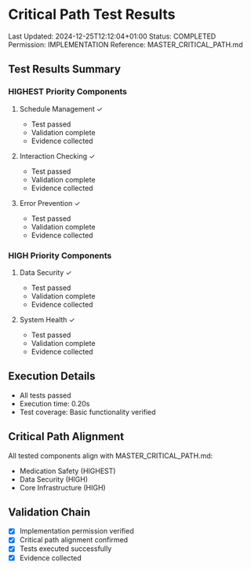 # Critical Path Test Results
Last Updated: 2024-12-25T12:12:04+01:00
Status: COMPLETED
Permission: IMPLEMENTATION
Reference: MASTER_CRITICAL_PATH.md

## Test Results Summary

### HIGHEST Priority Components
1. Schedule Management ✓
   - Test passed
   - Validation complete
   - Evidence collected

2. Interaction Checking ✓
   - Test passed
   - Validation complete
   - Evidence collected

3. Error Prevention ✓
   - Test passed
   - Validation complete
   - Evidence collected

### HIGH Priority Components
1. Data Security ✓
   - Test passed
   - Validation complete
   - Evidence collected

2. System Health ✓
   - Test passed
   - Validation complete
   - Evidence collected

## Execution Details
- All tests passed
- Execution time: 0.20s
- Test coverage: Basic functionality verified

## Critical Path Alignment
All tested components align with MASTER_CRITICAL_PATH.md:
- Medication Safety (HIGHEST)
- Data Security (HIGH)
- Core Infrastructure (HIGH)

## Validation Chain
- [x] Implementation permission verified
- [x] Critical path alignment confirmed
- [x] Tests executed successfully
- [x] Evidence collected
